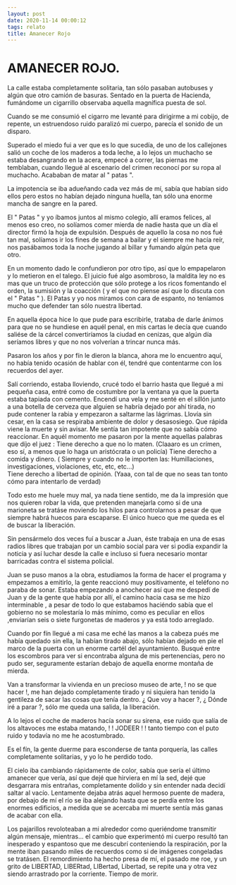 ```yaml
---
layout: post
date: 2020-11-14 00:00:12
tags: relato
title: Amanecer Rojo
---
```

# AMANECER ROJO.

   La calle estaba completamente solitaria, tan sólo pasaban autobuses y
   algún que otro camión de basuras. Sentado en la puerta de Hacienda,
   fumándome un cigarrillo observaba aquella magnífica puesta de sol.
   
   Cuando se me consumió el cigarro me levanté para dirigirme a mi cobijo,
   de repente, un estruendoso ruido paralizó mi cuerpo, parecía el sonido
   de un disparo.
   
   Superado el miedo fui a ver que es lo que sucedía, de uno de los
   callejones salió un coche de los maderos a toda leche, a lo lejos un
   muchacho se estaba desangrando en la acera, empecé a correr, las
   piernas me temblaban, cuando llegué al escenario del crimen reconocí
   por su ropa al muchacho. Acababan de matar al " patas ".
   
   La impotencia se iba adueñando cada vez más de mí, sabía que habían
   sido ellos pero estos no habían dejado ninguna huella, tan sólo una
   enorme mancha de sangre en la pared.
   
   El " Patas " y yo íbamos juntos al mismo colegio, allí eramos felices,
   al menos eso creo, no solíamos comer mierda de nadie hasta que un día
   el director firmó la hoja de expulsión. Después de aquello la cosa no
   nos fué tan mal, solíamos ir los fines de semana a bailar y el siempre
   me hacía reír, nos pasábamos toda la noche jugando al billar y fumando
   algún peta que otro.
   
   En un momento dado le confundieron por otro tipo, así que lo
   empapelaron y lo metieron en el talego. El juicio fué algo asombroso,
   la maldita ley no es mas que un truco de protección que sólo protege a
   los ricos fomentando el orden, la sumisión y la coacción ( y el que no
   piense así que lo discuta con el " Patas " ). El Patas y yo nos miramos
   con cara de espanto, no teníamos mucho que defender tan sólo nuestra
   libertad.
   
   En aquella época hice lo que pude para escribirle, trataba de darle
   ánimos para que no se hundiese en aquél penal, en mis cartas le decía
   que cuando saliése de la cárcel convertiríamos la ciudad en cenizas,
   que algún día seríamos libres y que no nos volverían a trincar nunca
   más.
   
   Pasaron los años y por fín le dieron la blanca, ahora me lo encuentro
   aquí, no había tenido ocasión de hablar con él, tendré que contentarme
   con los recuerdos del ayer.
   
   Salí corriendo, estaba lloviendo, crucé todo el barrio hasta que llegué
   a mi pequeña casa, entré como de costumbre por la ventana ya que la
   puerta estaba tapiada con cemento. Encendí una vela y me senté en el
   sillón junto a una botella de cerveza que alguien se habría dejado por
   ahí tirada, no pude contener la rabia y empezaron a saltarme las
   lágrimas. Llovía sin cesar, en la casa se respiraba ambiente de dolor y
   desasosiego. Que rápida viene la muerte y sin avisar. Me sentía tan
   impotente que no sabía cómo reaccionar. En aquél momento me pasaron por
   la mente aquellas palabras que díjo el juez : 
   Tiene derecho a que no lo maten. (Claaaro es un crímen, eso sí, a
   menos que lo haga un aristócrata o un policía) 
   Tiene derecho a comida y dinero. ( Siempre y cuando no le importen las: Humillaciones, investigaciones, violaciones, etc, etc, etc...)  
   Tiene derecho a libertad de opinión. (Yaaa, con tal de que no seas tan
   tonto cómo para intentarlo de verdad)
   
   Todo esto me huele muy mal, ya nada tiene sentido, me da la impresión
   que nos quieren robar la vida, que pretenden manejarla como si de una
   marioneta se tratáse moviendo los hilos para controlarnos a pesar de
   que siempre habrá huecos para escaparse. El único hueco que me queda es
   el de buscar la liberación.
   
   Sin pensármelo dos veces fuí a buscar a Juan, éste trabaja en una de
   esas radios libres que trabajan por un cambio social para ver si podía
   expandir la noticia y así luchar desde la calle e incluso si fuera
   necesario montar barricadas contra el sistema policial.
   
   Juan se puso manos a la obra, estudiamos la forma de hacer el programa
   y empezamos a emitirlo, la gente reaccionó muy positivamente, el
   teléfono no paraba de sonar. Estaba empezando a anochecer así que me
   despedí de Juan y de la gente que había por allí, el camino hacia casa
   se me hizo interminable , a pesar de todo lo que estabamos haciéndo
   sabía que el gobierno no se molestaría lo más mínimo, como es peculiar
   en ellos ,enviarían seis o siete furgonetas de maderos y ya está todo
   arreglado.
   
   Cuando por fín llegué a mi casa me eché las manos a la cabeza pués me
   había quedado sin ella, la habían tirado abajo, sólo habían dejado en
   pie el marco de la puerta con un enorme cartél del ayuntamiento.
   Busqué entre los escombros para ver si encontraba alguna de mis
   pertenencias, pero no pudo ser, seguramente estarían debajo de aquella
   enorme montaña de mierda.
   
   Van a transformar la vivienda en un precioso museo de arte, ! no se que
   hacer !, me han dejado completamente tirado y ni siquiera han tenido la
   gentileza de sacar las cosas que tenía dentro. ¿ Que voy a hacer ?, ¿
   Dónde iré a parar ?, sólo me queda una salida, la liberación.
   
   A lo lejos el coche de maderos hacía sonar su sirena, ese ruido que
   salía de los altavoces me estaba matando, ! ! JODEER ! ! tanto tiempo
   con el puto ruido y todavía no me he acostumbrado.
   
   Es el fín, la gente duerme para esconderse de tanta porquería, las
   calles completamente solitarias, y yo lo he perdido todo.
   
   El cielo iba cambiando rápidamente de color, sabía que sería el último
   amanecer que vería, así que dejé que hirviera en mí la sed, dejé que
   desgarrara mis entrañas, completamente dolído y sin entender nada
   decidí saltar al vacío. Lentamente dejaba atrás aquel hermoso puente de
   madera, por debajo de mí el río se iba alejando hasta que se perdía
   entre los enormes edificios, a medida que se acercaba mi muerte sentía
   más ganas de acabar con ella.
   
   Los pajarillos revoloteaban a mi alrededor como queriéndome transmitir
   algún mensaje, mientras... el cambio que experimentó mi cuerpo resultó
   tan inesperado y espantoso que me descubrí conteniendo la respiración,
   por la mente iban pasando miles de recuerdos como si de imágenes
   congeladas se tratásen. El remordimiento ha hecho presa de mí, el
   pasado me roe, y un grito de LIBERTAD, LIBERtad, LIBertad, Libertad, se
   repite una y otra vez siendo arrastrado por la corriente. Tiempo de
   morir.